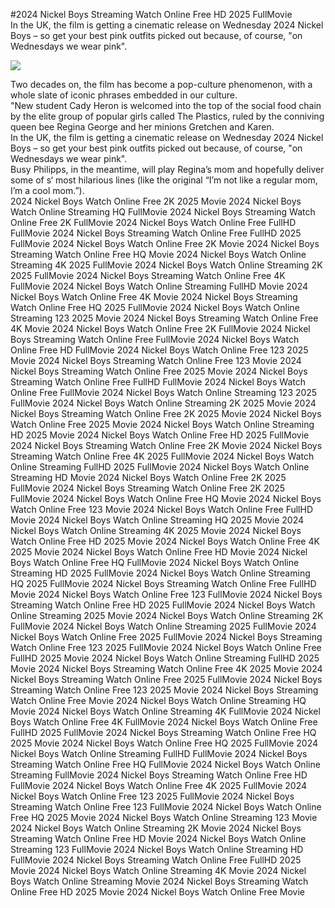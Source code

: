 #2024 Nickel Boys Streaming Watch Online Free HD 2025 FullMovie  
In the UK, the film is getting a cinematic release on Wednesday 2024 Nickel Boys – so get your best pink outfits picked out because, of course, "on Wednesdays we wear pink".  
  
[![](https://i.imgur.com/qSNzIqt.png)](https://movie.rssnews.media/lqmrjsZ.php)  
  
Two decades on, the film has become a pop-culture phenomenon, with a whole slate of iconic phrases embedded in our culture.  
"New student Cady Heron is welcomed into the top of the social food chain by the elite group of popular girls called The Plastics, ruled by the conniving queen bee Regina George and her minions Gretchen and Karen.  
In the UK, the film is getting a cinematic release on Wednesday 2024 Nickel Boys – so get your best pink outfits picked out because, of course, "on Wednesdays we wear pink".  
Busy Philipps, in the meantime, will play Regina’s mom and hopefully deliver some of s‘ most hilarious lines (like the original “I’m not like a regular mom, I’m a cool mom.”).  
2024 Nickel Boys Watch Online Free 2K 2025 Movie
2024 Nickel Boys Watch Online Streaming HQ FullMovie
2024 Nickel Boys Streaming Watch Online Free 2K FullMovie
2024 Nickel Boys Watch Online Free FullHD FullMovie
2024 Nickel Boys Streaming Watch Online Free FullHD 2025 FullMovie
2024 Nickel Boys Watch Online Free 2K Movie
2024 Nickel Boys Streaming Watch Online Free HQ Movie
2024 Nickel Boys Watch Online Streaming 4K 2025 FullMovie
2024 Nickel Boys Watch Online Streaming 2K 2025 FullMovie
2024 Nickel Boys Streaming Watch Online Free 4K FullMovie
2024 Nickel Boys Watch Online Streaming FullHD Movie
2024 Nickel Boys Watch Online Free 4K Movie
2024 Nickel Boys Streaming Watch Online Free HQ 2025 FullMovie
2024 Nickel Boys Watch Online Streaming 123 2025 Movie
2024 Nickel Boys Streaming Watch Online Free 4K Movie
2024 Nickel Boys Watch Online Free 2K FullMovie
2024 Nickel Boys Streaming Watch Online Free FullMovie
2024 Nickel Boys Watch Online Free HD FullMovie
2024 Nickel Boys Watch Online Free 123 2025 Movie
2024 Nickel Boys Streaming Watch Online Free 123 Movie
2024 Nickel Boys Streaming Watch Online Free 2025 Movie
2024 Nickel Boys Streaming Watch Online Free FullHD FullMovie
2024 Nickel Boys Watch Online Free FullMovie
2024 Nickel Boys Watch Online Streaming 123 2025 FullMovie
2024 Nickel Boys Watch Online Streaming 2K 2025 Movie
2024 Nickel Boys Streaming Watch Online Free 2K 2025 Movie
2024 Nickel Boys Watch Online Free 2025 Movie
2024 Nickel Boys Watch Online Streaming HD 2025 Movie
2024 Nickel Boys Watch Online Free HD 2025 FullMovie
2024 Nickel Boys Streaming Watch Online Free 2K Movie
2024 Nickel Boys Streaming Watch Online Free 4K 2025 FullMovie
2024 Nickel Boys Watch Online Streaming FullHD 2025 FullMovie
2024 Nickel Boys Watch Online Streaming HD Movie
2024 Nickel Boys Watch Online Free 2K 2025 FullMovie
2024 Nickel Boys Streaming Watch Online Free 2K 2025 FullMovie
2024 Nickel Boys Watch Online Free HQ Movie
2024 Nickel Boys Watch Online Free 123 Movie
2024 Nickel Boys Watch Online Free FullHD Movie
2024 Nickel Boys Watch Online Streaming HQ 2025 Movie
2024 Nickel Boys Watch Online Streaming 4K 2025 Movie
2024 Nickel Boys Watch Online Free HD 2025 Movie
2024 Nickel Boys Watch Online Free 4K 2025 Movie
2024 Nickel Boys Watch Online Free HD Movie
2024 Nickel Boys Watch Online Free HQ FullMovie
2024 Nickel Boys Watch Online Streaming HD 2025 FullMovie
2024 Nickel Boys Watch Online Streaming HQ 2025 FullMovie
2024 Nickel Boys Streaming Watch Online Free FullHD Movie
2024 Nickel Boys Watch Online Free 123 FullMovie
2024 Nickel Boys Streaming Watch Online Free HD 2025 FullMovie
2024 Nickel Boys Watch Online Streaming 2025 Movie
2024 Nickel Boys Watch Online Streaming 2K FullMovie
2024 Nickel Boys Watch Online Streaming 2025 FullMovie
2024 Nickel Boys Watch Online Free 2025 FullMovie
2024 Nickel Boys Streaming Watch Online Free 123 2025 FullMovie
2024 Nickel Boys Watch Online Free FullHD 2025 Movie
2024 Nickel Boys Watch Online Streaming FullHD 2025 Movie
2024 Nickel Boys Streaming Watch Online Free 4K 2025 Movie
2024 Nickel Boys Streaming Watch Online Free 2025 FullMovie
2024 Nickel Boys Streaming Watch Online Free 123 2025 Movie
2024 Nickel Boys Streaming Watch Online Free Movie
2024 Nickel Boys Watch Online Streaming HQ Movie
2024 Nickel Boys Watch Online Streaming 4K FullMovie
2024 Nickel Boys Watch Online Free 4K FullMovie
2024 Nickel Boys Watch Online Free FullHD 2025 FullMovie
2024 Nickel Boys Streaming Watch Online Free HQ 2025 Movie
2024 Nickel Boys Watch Online Free HQ 2025 FullMovie
2024 Nickel Boys Watch Online Streaming FullHD FullMovie
2024 Nickel Boys Streaming Watch Online Free HQ FullMovie
2024 Nickel Boys Watch Online Streaming FullMovie
2024 Nickel Boys Streaming Watch Online Free HD FullMovie
2024 Nickel Boys Watch Online Free 4K 2025 FullMovie
2024 Nickel Boys Watch Online Free 123 2025 FullMovie
2024 Nickel Boys Streaming Watch Online Free 123 FullMovie
2024 Nickel Boys Watch Online Free HQ 2025 Movie
2024 Nickel Boys Watch Online Streaming 123 Movie
2024 Nickel Boys Watch Online Streaming 2K Movie
2024 Nickel Boys Streaming Watch Online Free HD Movie
2024 Nickel Boys Watch Online Streaming 123 FullMovie
2024 Nickel Boys Watch Online Streaming HD FullMovie
2024 Nickel Boys Streaming Watch Online Free FullHD 2025 Movie
2024 Nickel Boys Watch Online Streaming 4K Movie
2024 Nickel Boys Watch Online Streaming Movie
2024 Nickel Boys Streaming Watch Online Free HD 2025 Movie
2024 Nickel Boys Watch Online Free Movie
